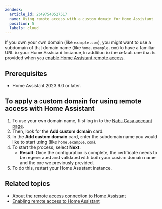 ```yaml
---
zendesk:
  article_id: 26497540527517
  name: Using remote access with a custom domain for Home Assistant
  position: 5
  labels: cloud
---
```


If you own your own domain (like `example.com`), you might want to use a subdomain of that domain name (like `home.example.com`) to have a familiar URL to your Home Assistant instance, in addition to the default one that is provided when you [enable Home Assistant remote access](/hc/en-us/articles/26474279202973/).

## Prerequisites

- Home Assistant 2023.9.0 or later.

## To apply a custom domain for using remote access with Home Assistant

1. To use your own domain name, first log in to the [Nabu Casa account page](https://account.nabucasa.com).
2. Then, look for the **Add custom domain** card.
3. In the **Add custom domain** card, enter the subdomain name you would like to start using (like `home.example.com`).
4. To start the process, select **Next**.
   - **Result**: Once the configuration is complete, the certificate needs to be regenerated and validated with both your custom domain name and the one we previously provided.
5. To do this, restart your Home Assistant instance.

## Related topics

- [About the remote access connection to Home Assistant](/hc/en-us/articles/26469707849629/)
- [Enabling remote access to Home Assistant](/hc/en-us/articles/26474279202973/)
